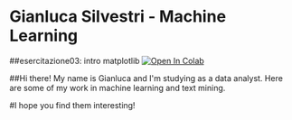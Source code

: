 # Gianluca Silvestri - Machine Learning

##esercitazione03: intro matplotlib [![Open In Colab](https://colab.research.google.com/assets/colab-badge.svg)](https://colab.research.google.com/github/gian0711/rep01/blob/main/Esercitazione03/014_Matplotlib.ipynb)


##Hi there! My name is Gianluca and I'm studying as a data analyst. Here are some of my work in machine learning and text mining.

#I hope you find them interesting!


